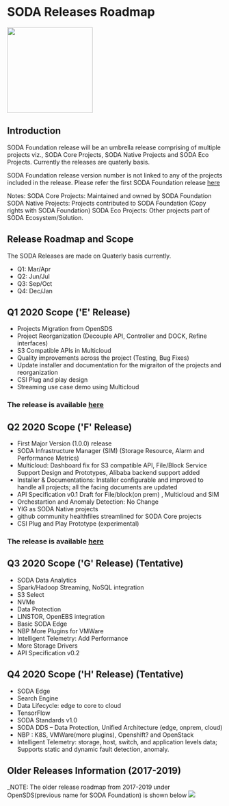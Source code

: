 # SODA Releases Roadmap

<img src="https://sodafoundation.io/wp-content/uploads/2020/01/SODA_logo_outline_color_800x800.png" width="200" height="200">

## Introduction
SODA Foundation release will be an umbrella release comprising of multiple projects viz., SODA Core Projects, SODA Native Projects and SODA Eco Projects. Currently the releases are quaterly basis.

SODA Foundation release version number is not linked to any of the projects included in the  release. Please refer the first SODA Foundation release [here](https://github.com/sodafoundation/releases/releases/tag/v0.20.0)

Notes:
SODA Core Projects: Maintained and owned by SODA Foundation
SODA Native Projects: Projects contributed to SODA Foundation (Copy rights with SODA Foundation)
SODA Eco Projects: Other projects part of SODA Ecosystem/Solution.

## Release Roadmap and Scope
The SODA Releases are made on Quaterly basis currently. 
- Q1: Mar/Apr
- Q2: Jun/Jul
- Q3: Sep/Oct
- Q4: Dec/Jan

## Q1 2020 Scope ('E' Release)
- Projects Migration from OpenSDS
- Project Reorganization (Decouple API, Controller and DOCK, Refine interfaces)
- S3 Compatible APIs in Multicloud
- Quality improvements across the project (Testing, Bug Fixes)
- Update installer and documentation for the migraiton of the projects and reorganization
- CSI Plug and play design
- Streaming use case demo using Multicloud
### The release is available [here](https://github.com/sodafoundation/releases/releases/tag/v0.20.0)

## Q2 2020 Scope ('F' Release)
- First Major Version (1.0.0) release
- SODA Infrastructure Manager (SIM) (Storage Resource, Alarm and Performance Metrics)
- Multicloud: Dashboard fix for S3 compatible API, File/Block Service Support Design and Prototypes, Alibaba backend support added
- Installer & Documentations: Installer configurable and improved to handle all projects; all the facing documents are updated
- API Specification v0.1 Draft for File/block(on prem) , Multicloud and SIM
- Orchestartion and Anomaly Detection: No Change
- YIG as SODA Native projects
- github community healthfiles streamlined for SODA Core projects
- CSI Plug and Play Prototype (experimental)
### The release is available [here](https://github.com/sodafoundation/releases/releases/tag/v1.0.0)

## Q3 2020 Scope ('G' Release) (Tentative)
- SODA Data Analytics
- Spark/Hadoop Streaming, NoSQL integration
- S3 Select
- NVMe
- Data Protection
- LINSTOR, OpenEBS integration
- Basic SODA Edge
- NBP More Plugins for VMWare
- Intelligent Telemetry: Add Performance 
- More Storage  Drivers
- API Specification v0.2

## Q4 2020 Scope ('H' Release) (Tentative)
- SODA Edge
- Search Engine
- Data Lifecycle: edge to core to cloud
- TensorFlow
- SODA Standards v1.0
- SODA DDS – Data Protection, Unified Architecture (edge, onprem, cloud)
- NBP : K8S, VMWare(more plugins), Openshift? and OpenStack
- Intelligent Telemetry: storage, host, switch, and application levels data;  Supports static and dynamic fault detection, anomaly.

## Older Releases Information (2017-2019)
_NOTE: The older release roadmap from 2017-2019 under OpenSDS(previous name for SODA Foundation) is shown below
<img src="https://github.com/sodafoundation/documentation/blob/master/content/releases/releases2017-2019.png">
